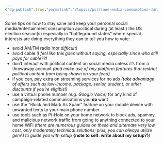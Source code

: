 ```yaml
---
{"dg-publish":true,"permalink":"/topics/pol/sane-media-consumption-during-election-seasons/","created":"2024-10-14T03:37:30.000-04:00"}
---
```


Some tips on how to stay sane and keep your personal social media/entertainment consumption apolitical during (at least!) the US election season(s) especially in “battleground states” where special interests are doing everything they can to tell you how to vote:

- avoid AM/FM radio *(not difficult)*
- avoid cable *(I feel like this goes without saying, especially since who still pays for cable??)*
- don’t interact with political content on social media unless it’s from a throwaway account *(and make use of any platform features that restrict political content from being shown on your feed)*
- if you can, pay extra on streaming services for no ads *(take advantage of offers such as low-income, package, senior, student, or other discounts if you’re eligible!)*
- use a virtual phone number *(e.g. Google Voice)* for any kind of campaign-related communications you **do** want
- use the “Block and Mark As Spam” feature on your mobile device with unwanted texts to your main phone number 
- use tools such as Pi-Hole on your home network to block ads, spammy, and malicious network traffic from going to anything connected to your home WiFi *(there are numerous guides on these and alternate very low cost, only moderately technical solutions; plus, you can always utilize genAI to guide you with setup* **{note to self: write about my setup?}***)*